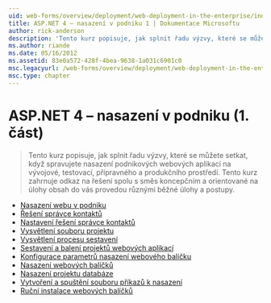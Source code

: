 ```yaml
---
uid: web-forms/overview/deployment/web-deployment-in-the-enterprise/index
title: ASP.NET 4 – nasazení v podniku 1 | Dokumentace Microsoftu
author: rick-anderson
description: 'Tento kurz popisuje, jak splnit řadu výzvy, které se můžete setkat, když spravujete nasazení podnikových webových aplikací na developmen...'
ms.author: riande
ms.date: 05/16/2012
ms.assetid: 83e0a572-428f-4bea-9638-1a031c6901c0
msc.legacyurl: /web-forms/overview/deployment/web-deployment-in-the-enterprise
msc.type: chapter
---
```

<a name="aspnet-4---enterprise-deployment-series-1"></a>ASP.NET 4 – nasazení v podniku (1. část)
====================
> Tento kurz popisuje, jak splnit řadu výzvy, které se můžete setkat, když spravujete nasazení podnikových webových aplikací na vývojové, testovací, přípravného a produkčního prostředí. Tento kurz zahrnuje odkaz na řešení spolu s směs koncepčním a orientované na úlohy obsah do vás provedou různými běžné úlohy a postupy.


- [Nasazení webu v podniku](web-deployment-in-the-enterprise.md)
- [Řešení správce kontaktů](the-contact-manager-solution.md)
- [Nastavení řešení správce kontaktů](setting-up-the-contact-manager-solution.md)
- [Vysvětlení souboru projektu](understanding-the-project-file.md)
- [Vysvětlení procesu sestavení](understanding-the-build-process.md)
- [Sestavení a balení projektů webových aplikací](building-and-packaging-web-application-projects.md)
- [Konfigurace parametrů nasazení webového balíčku](configuring-parameters-for-web-package-deployment.md)
- [Nasazení webových balíčků](deploying-web-packages.md)
- [Nasazení projektu databáze](deploying-database-projects.md)
- [Vytvoření a spuštění souboru příkazů k nasazení](creating-and-running-a-deployment-command-file.md)
- [Ruční instalace webových balíčků](manually-installing-web-packages.md)
